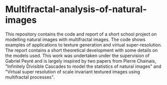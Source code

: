 # Multifractal-analysis-of-natural-images
This repository contains the code and report of a short school project on modelling natural images with multifractal images. The code shows examples of applications to texture generation and virtual super-resolution. The report contains a short theoretical development with some details on the models used. This work was undertaken under the supervision of Gabriel Peyré and is largely inspired by two papers from Pierre Chainais, "Infinitely Divisible Cascades to model the statistics of natural images" and "Virtual super resolution of scale invariant textured images using multifractal processes".
